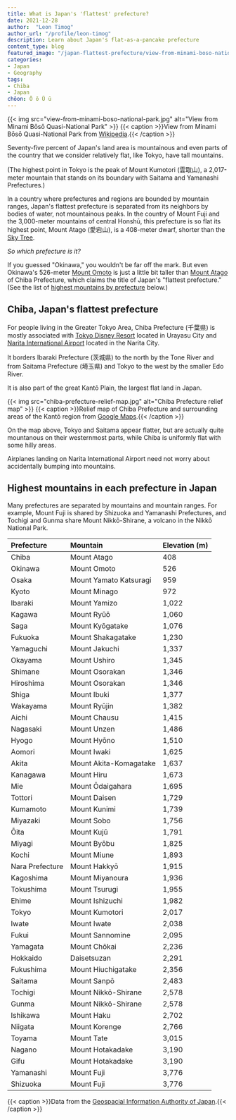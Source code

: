 ```yaml
---
title: What is Japan's 'flattest' prefecture?
date: 2021-12-28
author:  "Leon Timog"
author_url: "/profile/leon-timog"
description: Learn about Japan's flat-as-a-pancake prefecture
content_type: blog
featured_image: "/japan-flattest-prefecture/view-from-minami-boso-national-park.jpg"
categories:
- Japan
- Geography
tags:
- Chiba
- Japan
chōon: Ō ō Ū ū
---
```

{{< img src="view-from-minami-boso-national-park.jpg" alt="View from Minami Bōsō Quasi-National Park" >}}
{{< caption >}}View from Minami Bōsō Quasi-National Park from [Wikipedia](https://ja.wikipedia.org/wiki/%E5%8D%83%E8%91%89%E7%9C%8C#/media/%E3%83%95%E3%82%A1%E3%82%A4%E3%83%AB:%E4%B9%9D%E5%8D%81%E4%B9%9D%E8%B0%B7_-_panoramio.jpg).{{< /caption >}}

Seventy-five percent of Japan's land area is mountainous and even parts of the country that we consider relatively flat, like Tokyo, have tall mountains.

(The highest point in Tokyo is the peak of Mount Kumotori (雲取山), a 2,017-meter mountain that stands on its boundary with Saitama and Yamanashi Prefectures.)

In a country where prefectures and regions are bounded by mountain ranges, Japan's flattest prefecture is separated from its neighbors by bodies of water, not mountainous peaks. In the country of Mount Fuji and the 3,000-meter mountains of central Honshū, this prefecture is so flat its highest point, Mount Atago (愛宕山), is a 408-meter dwarf, shorter than the [Sky Tree](https://www.tokyo-skytree.jp/en/).

*So which prefecture is it?*

If you guessed "Okinawa," you wouldn't be far off the mark. But even Okinawa's 526-meter [Mount Omoto](https://en.wikipedia.org/wiki/Mount_Omoto) is just a little bit taller than [Mount Atago](https://en.wikipedia.org/wiki/Mount_Atago_(Minamib%C5%8Ds%C5%8D,_Chiba)) of Chiba Prefecture, which claims the title of Japan's "flattest prefecture." (See the list of [highest mountains by prefecture](#highest-mountains-in-each-prefecture-in-japan) below.)


## Chiba, Japan's flattest prefecture

For people living in the Greater Tokyo Area, Chiba Prefecture (千葉県) is mostly associated with [Tokyo Disney Resort](https://www.tokyodisneyresort.jp/top.html) located in Urayasu City and [Narita International Airport](https://timog.org/christmas-2021-in-narita-airport/) located in the Narita City.

It borders Ibaraki Prefecture (茨城県) to the north by the Tone River and from Saitama Prefecture (埼玉県) and Tokyo to the west by the smaller Edo River.

It is also part of the great Kantō Plain, the largest flat land in Japan.

{{< img src="chiba-prefecture-relief-map.jpg" alt="Chiba Prefecture relief map" >}}
{{< caption >}}Relief map of Chiba Prefecture and surrounding areas of the Kantō region from [Google Maps](https://www.google.com/maps).{{< /caption >}}

On the map above, Tokyo and Saitama appear flatter, but are actually quite mountanous on their westernmost parts, while Chiba is uniformly flat with some hilly areas.

Airplanes landing on Narita International Airport need not worry about accidentally bumping into mountains.


## Highest mountains in each prefecture in Japan

Many prefectures are separated by mountains and mountain ranges. For example, Mount Fuji is shared by Shizuoka and Yamanashi Prefectures, and Tochigi and Gunma share Mount Nikkō-Shirane, a volcano in the Nikkō National Park.

<table class="orange-table">
<thead>
<tr>
<th style="text-align:left">Prefecture</th>
<th style="text-align:left">Mountain</th>
<th style="text-align:left">Elevation (m)</th>
</tr>
</thead>
<tbody>
<tr>
<td style="text-align:left">Chiba</td>
<td style="text-align:left">Mount Atago</td>
<td style="text-align:left">408</td>
</tr>
<tr>
<td style="text-align:left">Okinawa</td>
<td style="text-align:left">Mount Omoto</td>
<td style="text-align:left">526</td>
</tr>
<tr>
<td style="text-align:left">Osaka</td>
<td style="text-align:left">Mount Yamato Katsuragi</td>
<td style="text-align:left">959</td>
</tr>
<tr>
<td style="text-align:left">Kyoto</td>
<td style="text-align:left">Mount Minago</td>
<td style="text-align:left">972</td>
</tr>
<tr>
<td style="text-align:left">Ibaraki</td>
<td style="text-align:left">Mount Yamizo</td>
<td style="text-align:left">1,022</td>
</tr>
<tr>
<td style="text-align:left">Kagawa</td>
<td style="text-align:left">Mount Ryūō</td>
<td style="text-align:left">1,060</td>
</tr>
<tr>
<td style="text-align:left">Saga</td>
<td style="text-align:left">Mount Kyōgatake</td>
<td style="text-align:left">1,076</td>
</tr>
<tr>
<td style="text-align:left">Fukuoka</td>
<td style="text-align:left">Mount Shakagatake</td>
<td style="text-align:left">1,230</td>
</tr>
<tr>
<td style="text-align:left">Yamaguchi</td>
<td style="text-align:left">Mount Jakuchi</td>
<td style="text-align:left">1,337</td>
</tr>
<tr>
<td style="text-align:left">Okayama</td>
<td style="text-align:left">Mount Ushiro</td>
<td style="text-align:left">1,345</td>
</tr>
<tr>
<td style="text-align:left">Shimane</td>
<td style="text-align:left">Mount Osorakan</td>
<td style="text-align:left">1,346</td>
</tr>
<tr>
<td style="text-align:left">Hiroshima</td>
<td style="text-align:left">Mount Osorakan</td>
<td style="text-align:left">1,346</td>
</tr>
<tr>
<td style="text-align:left">Shiga</td>
<td style="text-align:left">Mount Ibuki</td>
<td style="text-align:left">1,377</td>
</tr>
<tr>
<td style="text-align:left">Wakayama</td>
<td style="text-align:left">Mount Ryūjin</td>
<td style="text-align:left">1,382</td>
</tr>
<tr>
<td style="text-align:left">Aichi</td>
<td style="text-align:left">Mount Chausu</td>
<td style="text-align:left">1,415</td>
</tr>
<tr>
<td style="text-align:left">Nagasaki</td>
<td style="text-align:left">Mount Unzen</td>
<td style="text-align:left">1,486</td>
</tr>
<tr>
<td style="text-align:left">Hyogo</td>
<td style="text-align:left">Mount Hyōno</td>
<td style="text-align:left">1,510</td>
</tr>
<tr>
<td style="text-align:left">Aomori</td>
<td style="text-align:left">Mount Iwaki</td>
<td style="text-align:left">1,625</td>
</tr>
<tr>
<td style="text-align:left">Akita</td>
<td style="text-align:left">Mount Akita-Komagatake</td>
<td style="text-align:left">1,637</td>
</tr>
<tr>
<td style="text-align:left">Kanagawa</td>
<td style="text-align:left">Mount Hiru</td>
<td style="text-align:left">1,673</td>
</tr>
<tr>
<td style="text-align:left">Mie</td>
<td style="text-align:left">Mount Ōdaigahara</td>
<td style="text-align:left">1,695</td>
</tr>
<tr>
<td style="text-align:left">Tottori</td>
<td style="text-align:left">Mount Daisen</td>
<td style="text-align:left">1,729</td>
</tr>
<tr>
<td style="text-align:left">Kumamoto</td>
<td style="text-align:left">Mount Kunimi</td>
<td style="text-align:left">1,739</td>
</tr>
<tr>
<td style="text-align:left">Miyazaki</td>
<td style="text-align:left">Mount Sobo</td>
<td style="text-align:left">1,756</td>
</tr>
<tr>
<td style="text-align:left">Ōita</td>
<td style="text-align:left">Mount Kujū</td>
<td style="text-align:left">1,791</td>
</tr>
<tr>
<td style="text-align:left">Miyagi</td>
<td style="text-align:left">Mount Byōbu</td>
<td style="text-align:left">1,825</td>
</tr>
<tr>
<td style="text-align:left">Kochi</td>
<td style="text-align:left">Mount Miune</td>
<td style="text-align:left">1,893</td>
</tr>
<tr>
<td style="text-align:left">Nara Prefecture</td>
<td style="text-align:left">Mount Hakkyō</td>
<td style="text-align:left">1,915</td>
</tr>
<tr>
<td style="text-align:left">Kagoshima</td>
<td style="text-align:left">Mount Miyanoura</td>
<td style="text-align:left">1,936</td>
</tr>
<tr>
<td style="text-align:left">Tokushima</td>
<td style="text-align:left">Mount Tsurugi</td>
<td style="text-align:left">1,955</td>
</tr>
<tr>
<td style="text-align:left">Ehime</td>
<td style="text-align:left">Mount Ishizuchi</td>
<td style="text-align:left">1,982</td>
</tr>
<tr>
<td style="text-align:left">Tokyo</td>
<td style="text-align:left">Mount Kumotori</td>
<td style="text-align:left">2,017</td>
</tr>
<tr>
<td style="text-align:left">Iwate</td>
<td style="text-align:left">Mount Iwate</td>
<td style="text-align:left">2,038</td>
</tr>
<tr>
<td style="text-align:left">Fukui</td>
<td style="text-align:left">Mount Sannomine</td>
<td style="text-align:left">2,095</td>
</tr>
<tr>
<td style="text-align:left">Yamagata</td>
<td style="text-align:left">Mount Chōkai</td>
<td style="text-align:left">2,236</td>
</tr>
<tr>
<td style="text-align:left">Hokkaido</td>
<td style="text-align:left">Daisetsuzan</td>
<td style="text-align:left">2,291</td>
</tr>
<tr>
<td style="text-align:left">Fukushima</td>
<td style="text-align:left">Mount Hiuchigatake</td>
<td style="text-align:left">2,356</td>
</tr>
<tr>
<td style="text-align:left">Saitama</td>
<td style="text-align:left">Mount Sanpō</td>
<td style="text-align:left">2,483</td>
</tr>
<tr>
<td style="text-align:left">Tochigi</td>
<td style="text-align:left">Mount Nikkō-Shirane</td>
<td style="text-align:left">2,578</td>
</tr>
<tr>
<td style="text-align:left">Gunma</td>
<td style="text-align:left">Mount Nikkō-Shirane</td>
<td style="text-align:left">2,578</td>
</tr>
<tr>
<td style="text-align:left">Ishikawa</td>
<td style="text-align:left">Mount Haku</td>
<td style="text-align:left">2,702</td>
</tr>
<tr>
<td style="text-align:left">Niigata</td>
<td style="text-align:left">Mount Korenge</td>
<td style="text-align:left">2,766</td>
</tr>
<tr>
<td style="text-align:left">Toyama</td>
<td style="text-align:left">Mount Tate</td>
<td style="text-align:left">3,015</td>
</tr>
<tr>
<td style="text-align:left">Nagano</td>
<td style="text-align:left">Mount Hotakadake</td>
<td style="text-align:left">3,190</td>
</tr>
<tr>
<td style="text-align:left">Gifu</td>
<td style="text-align:left">Mount Hotakadake</td>
<td style="text-align:left">3,190</td>
</tr>
<tr>
<td style="text-align:left">Yamanashi</td>
<td style="text-align:left">Mount Fuji</td>
<td style="text-align:left">3,776</td>
</tr>
<tr>
<td style="text-align:left">Shizuoka</td>
<td style="text-align:left">Mount Fuji</td>
<td style="text-align:left">3,776</td>
</tr>
</tbody>
</table>

{{< caption >}}Data from the [Geospacial Information Authority of Japan](https://www.gsi.go.jp/kihonjohochousa/kihonjohochousa41196.html).{{< /caption >}}